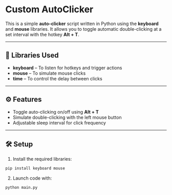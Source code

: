 # Custom AutoClicker

This is a simple **auto-clicker** script written in Python using the **keyboard** and **mouse** libraries. It allows you to toggle automatic double-clicking at a set interval with the hotkey **Alt + T**.

---

## 🧰 Libraries Used

- **keyboard** – To listen for hotkeys and trigger actions
- **mouse** – To simulate mouse clicks
- **time** – To control the delay between clicks

---

## ⚙️ Features

- Toggle auto-clicking on/off using **Alt + T**
- Simulate double-clicking with the left mouse button
- Adjustable sleep interval for click frequency

---

## 🛠️ Setup

1. Install the required libraries:

```bash
pip install keyboard mouse

```
2. Launch code with:
```bash
python main.py
